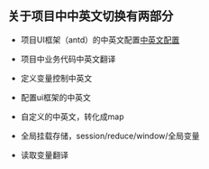 ## 关于项目中中英文切换有两部分

- 项目UI框架（antd）的中英文配置[中英文配置](https://ant.design/components/config-provider-cn/)
- 项目中业务代码中英文翻译

- 定义变量控制中英文
- 配置ui框架的中英文
- 自定义的中英文，转化成map
- 全局挂载存储，session/reduce/window/全局变量
- 读取变量翻译